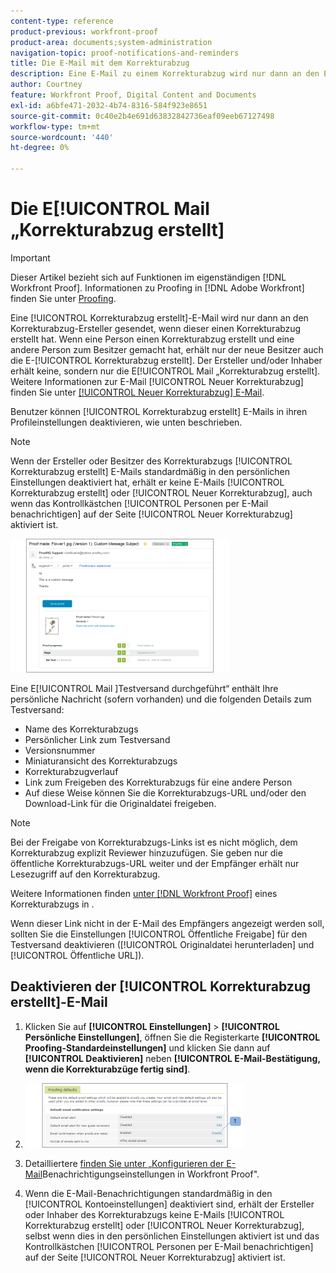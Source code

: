 ```yaml
---
content-type: reference
product-previous: workfront-proof
product-area: documents;system-administration
navigation-topic: proof-notifications-and-reminders
title: Die E-Mail mit dem Korrekturabzug
description: Eine E-Mail zu einem Korrekturabzug wird nur dann an den Ersteller des Korrekturabzugs gesendet, wenn er einen Korrekturabzug erstellt hat. Wenn eine Person einen Korrekturabzug erstellt und eine andere Person zum Besitzer gemacht hat, erhält nur der neue Inhaber die E-Mail Korrekturabzug-E-Mail. Der Ersteller und/oder Inhaber erhält keine Korrekturabzugs-E-Mail. Weitere Informationen zur E-Mail für neuen Korrekturabzug finden Sie unter Neue Korrekturabzugs-E-Mail .
author: Courtney
feature: Workfront Proof, Digital Content and Documents
exl-id: a6bfe471-2032-4b74-8316-584f923e8651
source-git-commit: 0c40e2b4e691d63832842736eaf09eeb67127498
workflow-type: tm+mt
source-wordcount: '440'
ht-degree: 0%

---
```


# Die E[!UICONTROL Mail „Korrekturabzug erstellt]

>[!IMPORTANT]
>
>Dieser Artikel bezieht sich auf Funktionen im eigenständigen [!DNL Workfront Proof]. Informationen zu Proofing in [!DNL Adobe Workfront] finden Sie unter [Proofing](../../../review-and-approve-work/proofing/proofing.md).

Eine [!UICONTROL Korrekturabzug erstellt]-E-Mail wird nur dann an den Korrekturabzug-Ersteller gesendet, wenn dieser einen Korrekturabzug erstellt hat. Wenn eine Person einen Korrekturabzug erstellt und eine andere Person zum Besitzer gemacht hat, erhält nur der neue Besitzer auch die E-[!UICONTROL Korrekturabzug erstellt]. Der Ersteller und/oder Inhaber erhält keine, sondern nur die E[!UICONTROL Mail „Korrekturabzug erstellt]. Weitere Informationen zur E-Mail [!UICONTROL Neuer Korrekturabzug] finden Sie unter [[!UICONTROL Neuer Korrekturabzug] E-Mail](../../../workfront-proof/wp-emailsntfctns/proof-notifications-and-reminders/new-proof-email.md).

Benutzer können [!UICONTROL Korrekturabzug erstellt] E-Mails in ihren Profileinstellungen deaktivieren, wie unten beschrieben.

>[!NOTE]
>
> Wenn der Ersteller oder Besitzer des Korrekturabzugs [!UICONTROL Korrekturabzug erstellt] E-Mails standardmäßig in den persönlichen Einstellungen deaktiviert hat, erhält er keine E-Mails [!UICONTROL Korrekturabzug erstellt] oder [!UICONTROL Neuer Korrekturabzug], auch wenn das Kontrollkästchen [!UICONTROL Personen per E-Mail benachrichtigen] auf der Seite [!UICONTROL Neuer Korrekturabzug] aktiviert ist.

![proof_made_email.png](assets/proof-made-email-350x214.png)

Eine E[!UICONTROL Mail ]Testversand durchgeführt“ enthält Ihre persönliche Nachricht (sofern vorhanden) und die folgenden Details zum Testversand:

* Name des Korrekturabzugs
* Persönlicher Link zum Testversand
* Versionsnummer
* Miniaturansicht des Korrekturabzugs
* Korrekturabzugverlauf
* Link zum Freigeben des Korrekturabzugs für eine andere Person
* Auf diese Weise können Sie die Korrekturabzugs-URL und/oder den Download-Link für die Originaldatei freigeben.

>[!NOTE]
>
> Bei der Freigabe von Korrekturabzugs-Links ist es nicht möglich, dem Korrekturabzug explizit Reviewer hinzuzufügen. Sie geben nur die öffentliche Korrekturabzugs-URL weiter und der Empfänger erhält nur Lesezugriff auf den Korrekturabzug.

Weitere Informationen finden [ unter  [!DNL Workfront Proof]](../../../workfront-proof/wp-work-proofsfiles/share-proofs-and-files/share-proof.md) eines Korrekturabzugs in .

Wenn dieser Link nicht in der E-Mail des Empfängers angezeigt werden soll, sollten Sie die Einstellungen [!UICONTROL Öffentliche Freigabe] für den Testversand deaktivieren ([!UICONTROL Originaldatei herunterladen] und [!UICONTROL Öffentliche URL]).

## Deaktivieren der [!UICONTROL Korrekturabzug erstellt]-E-Mail

1. Klicken Sie auf **[!UICONTROL Einstellungen]** > **[!UICONTROL Persönliche Einstellungen]**, öffnen Sie die Registerkarte **[!UICONTROL Proofing-Standardeinstellungen]** und klicken Sie dann auf **[!UICONTROL Deaktivieren]** neben **[!UICONTROL E-Mail-Bestätigung, wenn die Korrekturabzüge fertig sind]**.

1. ![Proof_Made_-_proofing_defaults.png](assets/proof-made---proofing-defaults-350x103.png)

1. Detailliertere [ finden Sie unter „Konfigurieren der E-Mail](../../../workfront-proof/wp-emailsntfctns/email-alerts/config-email-notification-settings-wp.md)Benachrichtigungseinstellungen in Workfront Proof&quot;.
1. Wenn die E-Mail-Benachrichtigungen standardmäßig in den [!UICONTROL Kontoeinstellungen] deaktiviert sind, erhält der Ersteller oder Inhaber des Korrekturabzugs keine E-Mails [!UICONTROL Korrekturabzug erstellt] oder [!UICONTROL Neuer Korrekturabzug], selbst wenn dies in den persönlichen Einstellungen aktiviert ist und das Kontrollkästchen [!UICONTROL Personen per E-Mail benachrichtigen] auf der Seite [!UICONTROL Neuer Korrekturabzug] aktiviert ist.
